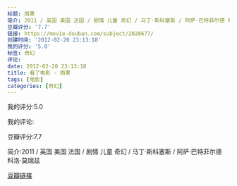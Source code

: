 ```yaml
---
标题: 雨果
简介: 2011 / 英国 美国 法国 / 剧情 儿童 奇幻 / 马丁·斯科塞斯 / 阿萨·巴特菲尔德 科洛·莫瑞兹
豆瓣评分: '7.7'
链接: https://movie.douban.com/subject/2028677/
创建时间: '2012-02-20 23:13:18'
我的评分: '5.0'
标签: 奇幻
评论:
date: 2012-02-20 23:13:18
title: 看了电影 - 雨果
tags: [电影]
categories: [奇幻]
---
```


我的评分:5.0

我的评论:

豆瓣评分:7.7

简介:2011 / 英国 美国 法国 / 剧情 儿童 奇幻 / 马丁·斯科塞斯 / 阿萨·巴特菲尔德 科洛·莫瑞兹

[豆瓣链接](https://movie.douban.com/subject/2028677/)

